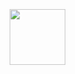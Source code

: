 <div id="header" align="center">
  <img src="https://i.gifer.com/embedded/download/Anm7.gif" width="100"/>
</div>
